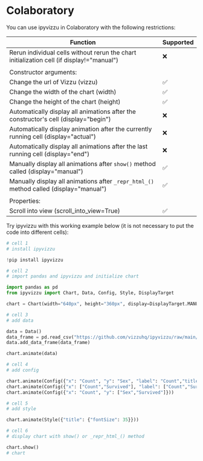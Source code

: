# Colaboratory

You can use ipyvizzu in Colaboratory with the following restrictions:

| Function                                                                                   | Supported          |
| ------------------------------------------------------------------------------------------ | ------------------ |
| Rerun individual cells without rerun the chart initialization cell (if display!="manual")  | :x:                |
|                                                                                            |                    |
| Constructor arguments:                                                                     |                    |
| Change the url of Vizzu (vizzu)                                                            | :white_check_mark: |
| Change the width of the chart (width)                                                      | :white_check_mark: |
| Change the height of the chart (height)                                                    | :white_check_mark: |
| Automatically display all animations after the constructor's cell (display="begin")        | :x:                |
| Automatically display animation after the currently running cell (display="actual")        | :x:                |
| Automatically display all animations after the last running cell (display="end")           | :x:                |
| Manually display all animations after `show()` method called (display="manual")            | :white_check_mark: |
| Manually display all animations after `_repr_html_()` method called (display="manual")     | :white_check_mark: |
|                                                                                            |                    |
| Properties:                                                                                |                    |
| Scroll into view (scroll_into_view=True)                                                   | :white_check_mark: |

Try ipyvizzu with this working example below (it is not necessary to put the code into different cells):

```python
# cell 1
# install ipyvizzu

!pip install ipyvizzu
```

```python
# cell 2
# import pandas and ipyvizzu and initialize chart

import pandas as pd
from ipyvizzu import Chart, Data, Config, Style, DisplayTarget

chart = Chart(width="640px", height="360px", display=DisplayTarget.MANUAL)
```

```python
# cell 3
# add data

data = Data()
data_frame = pd.read_csv("https://github.com/vizzuhq/ipyvizzu/raw/main/docs/examples/stories/titanic/titanic.csv")
data.add_data_frame(data_frame)

chart.animate(data)
```

```python
# cell 4
# add config

chart.animate(Config({"x": "Count", "y": "Sex", "label": "Count","title":"Passengers of the Titanic"}))
chart.animate(Config({"x": ["Count","Survived"], "label": ["Count","Survived"], "color": "Survived"}))
chart.animate(Config({"x": "Count", "y": ["Sex","Survived"]}))
```

```python
# cell 5
# add style

chart.animate(Style({"title": {"fontSize": 35}}))
```

```python
# cell 6
# display chart with show() or _repr_html_() method

chart.show()
# chart
```
